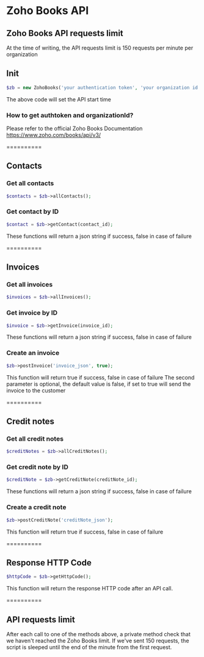 Zoho Books API
==========

## Zoho Books API requests limit

At the time of writing, the API requests limit is 150 requests per minute per organization


## Init

```php
$zb = new ZohoBooks('your authentication token', 'your organization id');
```

The above code will set the API start time

### How to get authtoken and organizationId?

Please refer to the official Zoho Books Documentation
https://www.zoho.com/books/api/v3/

==========

## Contacts

### Get all contacts

```php
$contacts = $zb->allContacts();
```

### Get contact by ID

```php
$contact = $zb->getContact(contact_id);
```

These functions will return a json string if success, false in case of failure

==========

## Invoices

### Get all invoices

```php
$invoices = $zb->allInvoices();
```

### Get invoice by ID

```php
$invoice = $zb->getInvoice(invoice_id);
```

These functions will return a json string if success, false in case of failure

### Create an invoice

```php
$zb->postInvoice('invoice_json', true);
```

This function will return true if success, false in case of failure
The second parameter is optional, the default value is false, if set to true will send the invoice to the customer

==========

## Credit notes

### Get all credit notes

```php
$creditNotes = $zb->allCreditNotes();
```

### Get credit note by ID

```php
$creditNote = $zb->getCreditNote(creditNote_id);
```

These functions will return a json string if success, false in case of failure

### Create a credit note

```php
$zb->postCreditNote('creditNote_json');
```

This function will return true if success, false in case of failure

==========

## Response HTTP Code

```php
$httpCode = $zb->getHttpCode();
```

This function will return the response HTTP code after an API call.

==========

## API requests limit

After each call to one of the methods above, a private method check that we haven't reached the Zoho Books limit.
If we've sent 150 requests, the script is sleeped until the end of the minute from the first request.